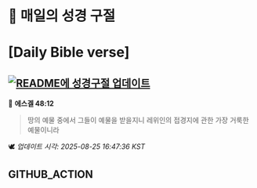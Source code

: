 # 🙏 매일의 성경 구절
# [Daily Bible verse]
## [![README에 성경구절 업데이트](https://github.com/DONGSUKA/first_test/actions/workflows/update-readme-bible.yml/badge.svg)](https://github.com/DONGSUKA/first_test/actions/workflows/update-readme-bible.yml)
<!-- START_BIBLE_VERSE -->
📖 **에스겔 48:12**
> 땅의 예물 중에서 그들이 예물을 받을지니 레위인의 접경지에 관한 가장 거룩한 예물이니라

🕊️ _업데이트 시각: 2025-08-25 16:47:36 KST_
  <!-- END_BIBLE_VERSE -->
## GITHUB_ACTION
